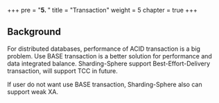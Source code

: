 +++
pre = "<b>5. </b>"
title = "Transaction"
weight = 5
chapter = true
+++

## Background

For distributed databases, performance of ACID transaction is a big problem. Use BASE transaction is a better solution for performance and data integrated balance.
Sharding-Sphere support Best-Effort-Delivery transaction, will support TCC in future.

If user do not want use BASE transaction, Sharding-Sphere also can support weak XA.
